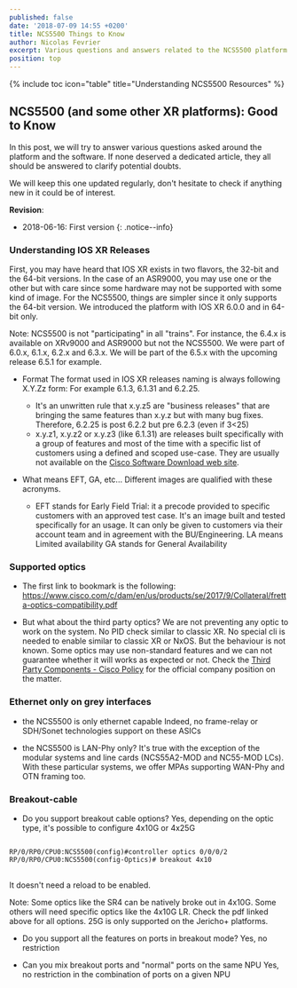 ```yaml
---
published: false
date: '2018-07-09 14:55 +0200'
title: NCS5500 Things to Know
author: Nicolas Fevrier
excerpt: Various questions and answers related to the NCS5500 platform and its software
position: top
---
```


{% include toc icon="table" title="Understanding NCS5500 Resources" %} 

## NCS5500 (and some other XR platforms): Good to Know

In this post, we will try to answer various questions asked around the platform and the software. If none deserved a dedicated article, they all should be answered to clarify potential doubts.

We will keep this one updated regularly, don't hesitate to check if anything new in it could be of interest.

**Revision**:
- 2018-06-16: First version
{: .notice--info}


### Understanding IOS XR Releases

First, you may have heard that IOS XR exists in two flavors, the 32-bit and the 64-bit versions.
In the case of an ASR9000, you may use one or the other but with care since some hardware may not be supported with some kind of image. For the NCS5500, things are simpler since it only supports the 64-bit version. We introduced the platform with IOS XR 6.0.0 and in 64-bit only.

Note: NCS5500 is not "participating" in all "trains". For instance, the 6.4.x is available on XRv9000 and ASR9000 but not the NCS5500. We were part of 6.0.x, 6.1.x, 6.2.x and 6.3.x. We will be part of the 6.5.x with the upcoming release 6.5.1 for example.

- Format
The format used in IOS XR releases naming is always following X.Y.Zz form:
For example 6.1.3, 6.1.31 and 6.2.25.
	- It's an unwritten rule that x.y.z5 are "business releases" that are bringing the same features than x.y.z but with many bug fixes. Therefore, 6.2.25 is post 6.2.2 but pre 6.2.3 (even if 3<25)
	- x.y.z1, x.y.z2 or x.y.z3 (like 6.1.31) are releases built specifically with a group of features and most of the time with a specific list of customers using a defined and scoped use-case. They are usually not available on the [Cisco Software Download web site](https://software.cisco.com/download/home/279017029).

- What means EFT, GA, etc...
Different images are qualified with these acronyms.
	- EFT stands for Early Field Trial: it a precode provided to specific customers with an approved test case. It's an image built and tested specifically for an usage. It can only be given to customers via their account team and in agreement with the BU/Engineering.
LA means Limited availability
GA stands for General Availability



### Supported optics

- The first link to bookmark is the following:
https://www.cisco.com/c/dam/en/us/products/se/2017/9/Collateral/fretta-optics-compatibility.pdf

- But what about the third party optics?
We are not preventing any optic to work on the system. No PID check similar to classic XR. No special cli is needed to enable similar to classic XR or NxOS. But the behaviour is not known. Some optics may use non-standard features and we can not guarantee whether it will works as expected or not. 
Check the [Third Party Components - Cisco Policy](https://www.cisco.com/c/en/us/products/prod_warranty09186a00800b5594.html) for the official company position on the matter.


### Ethernet only on grey interfaces

- the NCS5500 is only ethernet capable
Indeed, no frame-relay or SDH/Sonet technologies support on these ASICs

- the NCS5500 is LAN-Phy only?
It's true with the exception of the modular systems and line cards (NCS55A2-MOD and NC55-MOD LCs).
With these particular systems, we offer MPAs supporting WAN-Phy and OTN framing too.


### Breakout-cable

- Do you support breakout cable options?
Yes, depending on the optic type, it's possible to configure 4x10G or 4x25G

<div class="highlighter-rouge">
<pre class="highlight">
<code>
RP/0/RP0/CPU0:NCS5500(config)#controller optics 0/0/0/2
RP/0/RP0/CPU0:NCS5500(config-Optics)# breakout 4x10
</code>
</pre>
</div>

It doesn't need a reload to be enabled.

Note: Some optics like the SR4 can be natively broke out in 4x10G. Some others will need specific optics like the 4x10G LR. Check the pdf linked above for all options. 25G is only supported on the Jericho+ platforms.

- Do you support all the features on ports in breakout mode?
Yes, no restriction

- Can you mix breakout ports and "normal" ports on the same NPU
Yes, no restriction in the combination of ports on a given NPU